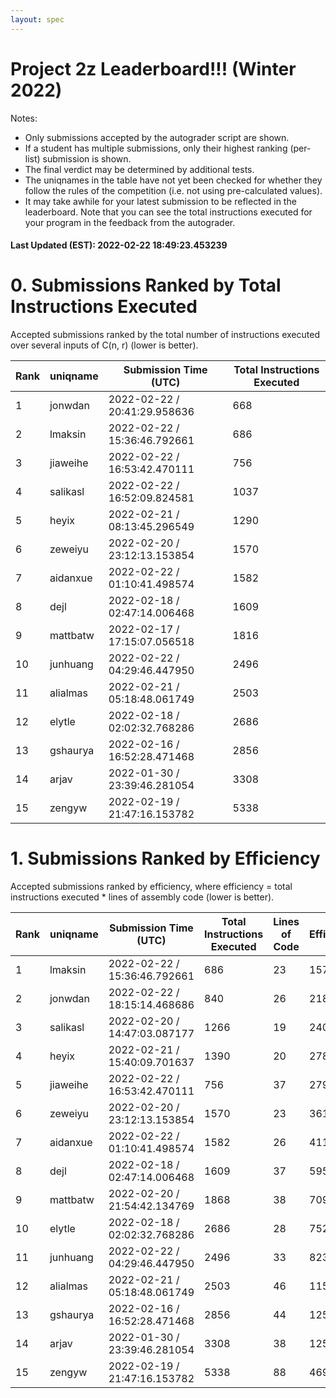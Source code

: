 ```yaml
---
layout: spec
---
```


Project 2z Leaderboard!!! (Winter 2022)
==============================
Notes:
- Only submissions accepted by the autograder script are shown.
- If a student has multiple submissions, only their highest ranking (per-list) submission is shown.
- The final verdict may be determined by additional tests.
- The uniqnames in the table have not yet been checked for whether they follow the rules of the competition (i.e. not using pre-calculated values).
- It may take awhile for your latest submission to be reflected in the leaderboard. Note that you can see the total instructions executed for your program in the feedback from the autograder.


#### Last Updated (EST): 2022-02-22 18:49:23.453239

# 0. Submissions Ranked by Total Instructions Executed
Accepted submissions ranked by the total number of instructions executed over several inputs of C(n, r) (lower is better).

| Rank  | uniqname | Submission Time (UTC) | Total Instructions Executed |
|---|---|---|---|
| 1 | jonwdan | 2022-02-22 / 20:41:29.958636 | 668 |
| 2 | lmaksin | 2022-02-22 / 15:36:46.792661 | 686 |
| 3 | jiaweihe | 2022-02-22 / 16:53:42.470111 | 756 |
| 4 | salikasl | 2022-02-22 / 16:52:09.824581 | 1037 |
| 5 | heyix | 2022-02-21 / 08:13:45.296549 | 1290 |
| 6 | zeweiyu | 2022-02-20 / 23:12:13.153854 | 1570 |
| 7 | aidanxue | 2022-02-22 / 01:10:41.498574 | 1582 |
| 8 | dejl | 2022-02-18 / 02:47:14.006468 | 1609 |
| 9 | mattbatw | 2022-02-17 / 17:15:07.056518 | 1816 |
| 10 | junhuang | 2022-02-22 / 04:29:46.447950 | 2496 |
| 11 | alialmas | 2022-02-21 / 05:18:48.061749 | 2503 |
| 12 | elytle | 2022-02-18 / 02:02:32.768286 | 2686 |
| 13 | gshaurya | 2022-02-16 / 16:52:28.471468 | 2856 |
| 14 | arjav | 2022-01-30 / 23:39:46.281054 | 3308 |
| 15 | zengyw | 2022-02-19 / 21:47:16.153782 | 5338 |


# 1. Submissions Ranked by Efficiency
Accepted submissions ranked by efficiency, where efficiency = total instructions executed * lines of assembly code (lower is better).

| Rank  | uniqname | Submission Time (UTC) | Total Instructions Executed |Lines of Code | Efficiency |
|---|---|---|---|---|---|
| 1 | lmaksin | 2022-02-22 / 15:36:46.792661 | 686 | 23 | 15778 |
| 2 | jonwdan | 2022-02-22 / 18:15:14.468686 | 840 | 26 | 21840 |
| 3 | salikasl | 2022-02-20 / 14:47:03.087177 | 1266 | 19 | 24054 |
| 4 | heyix | 2022-02-21 / 15:40:09.701637 | 1390 | 20 | 27800 |
| 5 | jiaweihe | 2022-02-22 / 16:53:42.470111 | 756 | 37 | 27972 |
| 6 | zeweiyu | 2022-02-20 / 23:12:13.153854 | 1570 | 23 | 36110 |
| 7 | aidanxue | 2022-02-22 / 01:10:41.498574 | 1582 | 26 | 41132 |
| 8 | dejl | 2022-02-18 / 02:47:14.006468 | 1609 | 37 | 59533 |
| 9 | mattbatw | 2022-02-20 / 21:54:42.134769 | 1868 | 38 | 70984 |
| 10 | elytle | 2022-02-18 / 02:02:32.768286 | 2686 | 28 | 75208 |
| 11 | junhuang | 2022-02-22 / 04:29:46.447950 | 2496 | 33 | 82368 |
| 12 | alialmas | 2022-02-21 / 05:18:48.061749 | 2503 | 46 | 115138 |
| 13 | gshaurya | 2022-02-16 / 16:52:28.471468 | 2856 | 44 | 125664 |
| 14 | arjav | 2022-01-30 / 23:39:46.281054 | 3308 | 38 | 125704 |
| 15 | zengyw | 2022-02-19 / 21:47:16.153782 | 5338 | 88 | 469744 |

